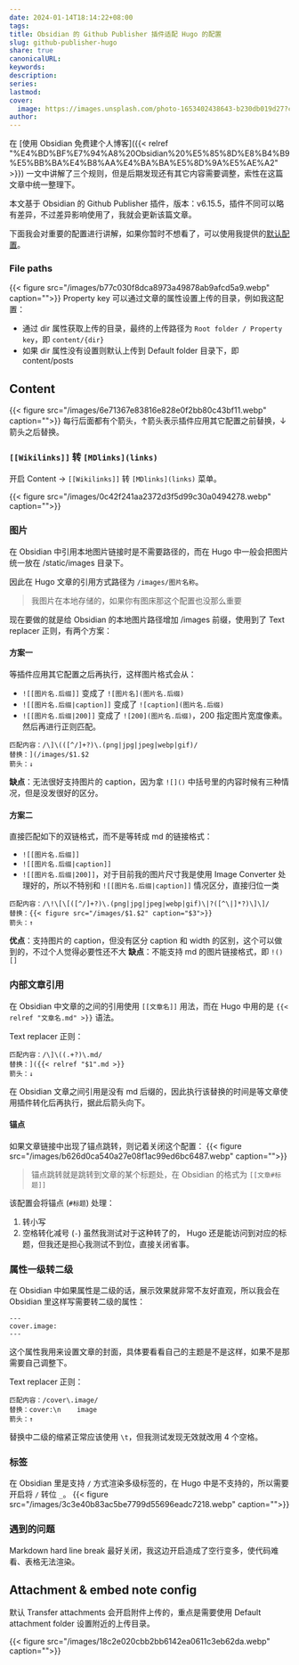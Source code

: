 ```yaml
---
date: 2024-01-14T18:14:22+08:00
tags: 
title: Obsidian 的 Github Publisher 插件适配 Hugo 的配置
slug: github-publisher-hugo
share: true
canonicalURL: 
keywords: 
description: 
series: 
lastmod: 
cover:
  image: https://images.unsplash.com/photo-1653402438643-b230db019d27?crop=entropy&cs=tinysrgb&fit=max&fm=jpg&ixid=M3wzNjAwOTd8MHwxfHNlYXJjaHw0NHx8aHVnb3xlbnwwfDB8fHwxNzA1MjI3MjkzfDA&ixlib=rb-4.0.3&q=80&w=400
author: 
---
```


在 [使用 Obsidian 免费建个人博客]({{< relref "%E4%BD%BF%E7%94%A8%20Obsidian%20%E5%85%8D%E8%B4%B9%E5%BB%BA%E4%B8%AA%E4%BA%BA%E5%8D%9A%E5%AE%A2" >}}) 一文中讲解了三个规则，但是后期发现还有其它内容需要调整，索性在这篇文章中统一整理下。

本文基于 Obsidian 的 Github Publisher 插件，版本：v6.15.5，插件不同可以略有差异，不过差异影响使用了，我就会更新该篇文章。

下面我会对重要的配置进行讲解，如果你暂时不想看了，可以使用我提供的[默认配置](https://github.com/miaogaolin/obsidian-github-publisher-hugo)。

### File paths
{{< figure src="/images/b77c030f8dca8973a49878ab9afcd5a9.webp" caption="">}}
Property key 可以通过文章的属性设置上传的目录，例如我这配置：  
- 通过 dir 属性获取上传的目录，最终的上传路径为 `Root folder / Property key`，即 `content/{dir}`
- 如果 dir 属性没有设置则默认上传到 Default folder 目录下，即 content/posts  



## Content

{{< figure src="/images/6e71367e83816e828e0f2bb80c43bf11.webp" caption="">}}
每行后面都有个箭头，↑箭头表示插件应用其它配置之前替换，↓箭头之后替换。
### `[[Wikilinks]]` 转 `[MDlinks](links)`
开启 Content -> `[[Wikilinks]]` 转 `[MDlinks](links)` 菜单。

{{< figure src="/images/0c42f241aa2372d3f5d99c30a0494278.webp" caption="">}}

### 图片
在 Obsidian 中引用本地图片链接时是不需要路径的，而在 Hugo 中一般会把图片统一放在 /static/images 目录下。

因此在 Hugo 文章的引用方式路径为 `/images/图片名称`。

> 我图片在本地存储的，如果你有图床那这个配置也没那么重要

现在要做的就是给 Obsidian 的本地图片路径增加 /images 前缀，使用到了 Text replacer 正则，有两个方案：

#### 方案一
等插件应用其它配置之后再执行，这样图片格式会从：
- `![[图片名.后缀]]` 变成了 `![图片名](图片名.后缀)`
- `![[图片名.后缀|caption]]` 变成了 `![caption](图片名.后缀)`
- `![[图片名.后缀|200]]` 变成了 `![200](图片名.后缀)`，200 指定图片宽度像素。
然后再进行正则匹配。

```
匹配内容：/\]\(([^/]+?)\.(png|jpg|jpeg|webp|gif)/
替换：](/images/$1.$2
箭头：↓
```


**缺点**：无法很好支持图片的 caption，因为拿 `![]()` 中括号里的内容时候有三种情况，但是没发很好的区分。
#### 方案二
直接匹配如下的双链格式，而不是等转成 md 的链接格式：
- `![[图片名.后缀]]`
- `![[图片名.后缀|caption]]`
- `![[图片名.后缀|200]]`，对于目前我的图片尺寸我是使用 Image Converter 处理好的，所以不特别和 `![[图片名.后缀|caption]]` 情况区分，直接归位一类

```
匹配内容：/\!\[\[([^/]+?)\.(png|jpg|jpeg|webp|gif)\|?([^\|]*?)\]\]/
替换：{{< figure src="/images/$1.$2" caption="$3">}}
箭头：↑
```
**优点**：支持图片的 caption，但没有区分 caption 和 width 的区别，这个可以做到的，不过个人觉得必要性还不大
**缺点**：不能支持 md 的图片链接格式，即 `!()[]`
### 内部文章引用
在 Obsidian 中文章的之间的引用使用 `[[文章名]]` 用法，而在 Hugo 中用的是 `{{< relref "文章名.md" >}}` 语法。

Text replacer 正则：
```
匹配内容：/\]\((.+?)\.md/
替换：]({{< relref "$1".md >}}
箭头：↓
```

在 Obsidian 文章之间引用是没有 md 后缀的，因此执行该替换的时间是等文章使用插件转化后再执行，据此后箭头向下。

#### 锚点

如果文章链接中出现了锚点跳转，则记着关闭这个配置：
{{< figure src="/images/b626d0ca540a27e08f1ac99ed6bc6487.webp" caption="">}}

> 锚点跳转就是跳转到文章的某个标题处，在 Obsidian 的格式为 `[[文章#标题]]`

该配置会将锚点 (`#标题`) 处理：
1.  转小写
2. 空格转化减号 (`-`)
虽然我测试对于这种转了的， Hugo 还是能访问到对应的标题，但我还是担心我测试不到位，直接关闭省事。

### 属性一级转二级
在 Obsidian 中如果属性是二级的话，展示效果就非常不友好直观，所以我会在 Obsidian 里这样写需要转二级的属性：
```
---
cover.image: 
---
```
这个属性我用来设置文章的封面，具体要看看自己的主题是不是这样，如果不是那需要自己调整下。

Text replacer 正则：
```
匹配内容：/cover\.image/
替换：cover:\n    image
箭头：↑
```
替换中二级的缩紧正常应该使用 `\t`，但我测试发现无效就改用 4 个空格。

###  标签
在 Obsidian 里是支持 `/` 方式渲染多级标签的，在 Hugo 中是不支持的，所以需要开启将 `/` 转位 `_`。
{{< figure src="/images/3c3e40b83ac5be7799d55696eadc7218.webp" caption="">}}

### 遇到的问题
Markdown hard line break 最好关闭，我这边开启造成了空行变多，使代码难看、表格无法渲染。

## Attachment & embed note config
默认 Transfer attachments 会开启附件上传的，重点是需要使用 Default attachment folder 设置附近的上传目录。

{{< figure src="/images/18c2e020cbb2bb6142ea0611c3eb62da.webp" caption="">}}
